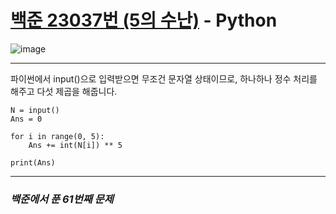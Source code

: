 # [백준 23037번 (5의 수난)](https://www.acmicpc.net/problem/23037) - Python

![image](https://user-images.githubusercontent.com/104616990/177029100-e7b8a7c8-26ac-467f-8612-b9d06e48f3ae.png)

---

파이썬에서 input()으로 입력받으면 무조건 문자열 상태이므로, 하나하나 정수 처리를 해주고 다섯 제곱을 해줍니다.

```
N = input()
Ans = 0

for i in range(0, 5):
    Ans += int(N[i]) ** 5

print(Ans)
```

---

### *백준에서 푼 61번째 문제*
